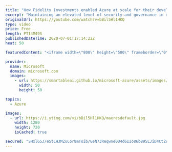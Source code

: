 ```yaml
---
title: "How Fidelity Investments enabled Azure at scale for their developers | Azure Friday"
excerpt: "Maintaining an elevated level of security and governance in regulated industries like financial services can introduce complexity and friction. Geoff Langfield from Fidelity Investments (https://www.fidelity.com) joins Scott Hanselman to show how they're eliminating this friction by using automation"
originalUrl: https://youtube.com/watch?v=bBil5Hl1HKQ
type: video
price: Free
length: PT14M49S
publishedDateTime: 2020-07-01T17:14:22Z
heat: 50

featuredContent: "<iframe width=\"800\" height=\"500\" frameborder=\"0\" src=\"https://www.youtube.com/embed/bBil5Hl1HKQ\" allow=\"accelerometer; autoplay; encrypted-media; gyroscope; picture-in-picture\" allowfullscreen></iframe>"

provider:
  name: Microsoft
  domain: microsoft.com
  images:
    - url: https://smartableai.github.io/microsoft-azure/assets/images/organizations/microsoft.com-50x50.jpg
      width: 50
      height: 50

topics:
  - Azure

images:
  - url: https://i.ytimg.com/vi/bBil5Hl1HKQ/maxresdefault.jpg
    width: 1280
    height: 720
    isCached: true

secured: "SHxlG5J/eStLHJMZuCor8mToib/GeN73Reqwne0U4d6IIo86b89SLJiD4CtZWZgqgAjOju1kV+hhgv2vVGBHHNH0PdH/1HaHk5k9TmyibyG5aSNrEtsvjsfv4e1E0TZtmWyvJluupp8ahAlGSGj2GRvl4XKY5fajT5EB0tEfTra4zkRizaqDcfJ9DlryFznqnff9OuRlBSU8Y9E906thLjZM3U6EEQK81oPmQ33oAB3bKhbM0uj5qufam+HeY0hnxwKYcb9mWL/PETOc/IZJCtMDIV0CxjPle+i8j3cpO174TpnI0fUXKv9FcDwl4Wjqcx0a+5n0NIcXjEeLwEyGoq//c/59fGZDxVijjJCaWWN5GuGWhZbhbq1LtSFfA/w7McnXWE0JwvKoqw0A+vXLS0CAV/jHmdhXfBsMbvahGiA=;4SNeYDS4tVtS4DTxXqjy9g=="
---
```


